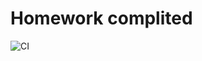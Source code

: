 # Homework complited

![CI](https://github.com/yung78/ahj-hw12.1/actions/workflows/web.yml/badge.svg)


